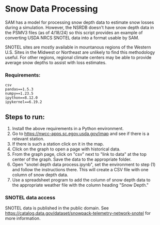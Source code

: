 # Snow Data Processing
SAM has a model for processing snow depth data to estimate snow losses
during a simulation. However, the NSRDB doesn't have snow depth data in
the PSMV3 files (as of 4/18/24) so this script provides an example
of converting USDA NRCS SNOTEL data into a format usable by SAM.

SNOTEL sites are mostly available in mountanous regions of the Western U.S.
Sites in the Midwest or Northeast are unlikely to find this methodology useful.
For other regions, regional climate centers may be able to provide average snow
depths to assist with loss estimates.

### Requirements:

```
csv
pandas==1.5.3
numpy==1.23.5
ipython==8.12.0
ipykernel==6.19.2
```

## Steps to run:
1. Install the above requirements in a Python environment.
2. Go to https://nwcc-apps.sc.egov.usda.gov/imap and see if there is a relevant station.
3. If there is such a station click on it in the map.
4. Click on the graph to open a page with historical data.
5. From the graph page, click on "csv" next to "link to data" at the top center of the graph. Save the data
to the appropriate folder.
6. Open "snotel depth data process.ipynb", set the environment to step (1) and follow the instructions there. This will create a CSV file with one column of snow depth data.
7. Use a spreadsheet program to add the column of snow depth data to the appropriate weather file with the column heading "Snow Depth."

### SNOTEL data access
SNOTEL data is published in the public domain. See https://catalog.data.gov/dataset/snowpack-telemetry-network-snotel for more information.
